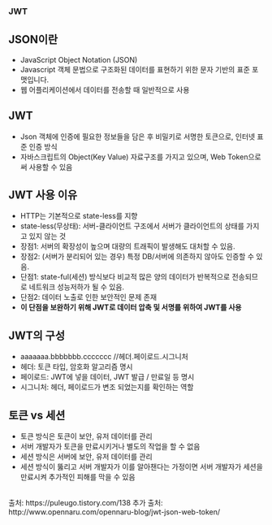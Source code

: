 ### JWT

## JSON이란

- JavaScript Object Notation (JSON)
- Javascript 객체 문법으로 구조화된 데이터를 표현하기 위한 문자 기반의 표준 포맷입니다.
- 웹 어플리케이션에서 데이터를 전송할 때 일반적으로 사용

## JWT

- Json 객체에 인증에 필요한 정보들을 담은 후 비밀키로 서명한 토큰으로, 인터넷 표준 인증 방식
- 자바스크립트의 Object(Key Value) 자료구조를 가지고 있으며, Web Token으로써 사용할 수 있음

## JWT 사용 이유

- HTTP는 기본적으로 state-less를 지향
- state-less(무상태): 서버-클라이언트 구조에서 서버가 클라이언트의 상태를 가지고 있지 않는 것
- 장점1: 서버의 확장성이 높으며 대량의 트래픽이 발생해도 대처할 수 있음.
- 장점2: (서버가 분리되어 있는 경우) 특정 DB/서버에 의존하지 않아도 인증할 수 있음.
- 단점1: state-ful(세션) 방식보다 비교적 많은 양의 데이터가 반복적으로 전송되므로 네트워크 성능저하가 될 수 있음.
- 단점2: 데이터 노출로 인한 보안적인 문제 존재
- **이 단점을 보완하기 위해 JWT로 데이터 압축 및 서명를 위하여 JWT를 사용**

## JWT의 구성

- aaaaaaa.bbbbbbb.ccccccc //헤더.페이로드.시그니처
- 헤더: 토큰 타입, 암호화 알고리즘 명시
- 페이로드: JWT에 넣을 데이터, JWT 발급 / 만료일 등 명시
- 시그니처: 헤더, 페이로드가 변조 되었는지를 확인하는 역할

## 토큰 vs 세션

- 토큰 방식은 토큰이 보안, 유저 데이터를 관리
- 서버 개발자가 토큰을 만료시키거나 별도의 작업을 할 수 없음
  <br/>
- 세션 방식은 서버에 보안, 유저 데이터를 관리
- 세션 방식이 뚫리고 서버 개발자가 이를 알아챈다는 가정이면 서버 개발자가 세션을 만료시켜 추가적인 피해를 막을 수 있음

<br/>
출처: https://puleugo.tistory.com/138
추가 출처: http://www.opennaru.com/opennaru-blog/jwt-json-web-token/
